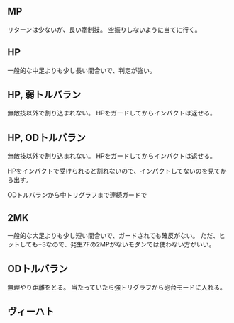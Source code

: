 ## MP

リターンは少ないが、長い牽制技。
空振りしないように当てに行く。

## HP

一般的な中足よりも少し長い間合いで、判定が強い。

## HP, 弱トルバラン

無敵技以外で割り込まれない。
HPをガードしてからインパクトは返せる。

## HP, ODトルバラン

無敵技以外で割り込まれない。
HPをガードしてからインパクトは返せる。

HPをインパクトで受けられると割れないので、インパクトしてないのを見てから出す。

ODトルバランから中トリグラフまで連続ガードで

## 2MK

一般的な大足よりも少し短い間合いで、ガードされても確反がない。
ただ、ヒットしても+3なので、発生7Fの2MPがないモダンでは使わない方がいい。

## ODトルバラン

無理やり距離をとる。
当たっていたら強トリグラフから砲台モードに入れる。

## ヴィーハト
